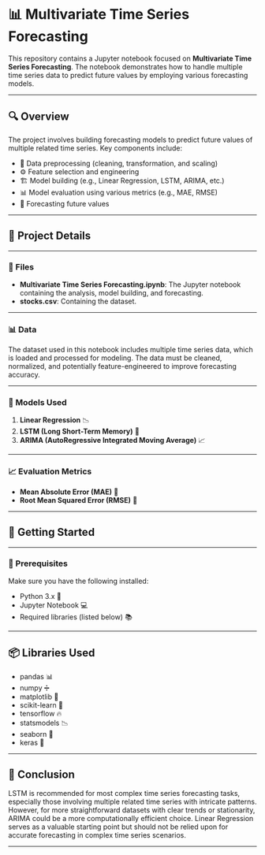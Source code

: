 # 📊 Multivariate Time Series Forecasting

This repository contains a Jupyter notebook focused on **Multivariate Time Series Forecasting**. The notebook demonstrates how to handle multiple time series data to predict future values by employing various forecasting models.

---

## 🔍 Overview

The project involves building forecasting models to predict future values of multiple related time series. Key components include:

- 🧹 Data preprocessing (cleaning, transformation, and scaling)
- ⚙️ Feature selection and engineering
- 🏗️ Model building (e.g., Linear Regression, LSTM, ARIMA, etc.)
- 📊 Model evaluation using various metrics (e.g., MAE, RMSE)
- 🔮 Forecasting future values

---

## 📁 Project Details

---

### 📑 Files

- **Multivariate Time Series Forecasting.ipynb**: The Jupyter notebook containing the analysis, model building, and forecasting.
- **stocks.csv**: Containing the dataset.

---

### 📊 Data

The dataset used in this notebook includes multiple time series data, which is loaded and processed for modeling. The data must be cleaned, normalized, and potentially feature-engineered to improve forecasting accuracy.

---

### 🤖 Models Used

1. **Linear Regression** 📉
2. **LSTM (Long Short-Term Memory)** 🧠
3. **ARIMA (AutoRegressive Integrated Moving Average)** 📈

---

### 📈 Evaluation Metrics

- **Mean Absolute Error (MAE)** 📏
- **Root Mean Squared Error (RMSE)** 📐

---

## 🚀 Getting Started

---

### 📜 Prerequisites

Make sure you have the following installed:

- Python 3.x 🐍
- Jupyter Notebook 💻
- Required libraries (listed below) 📚

---

## 📦 Libraries Used

- pandas 📊
- numpy ➗
- matplotlib 🎨
- scikit-learn 🧠
- tensorflow 🔥
- statsmodels 📉
- seaborn 🌊
- keras 🤖

---

## 🧠 Conclusion

LSTM is recommended for most complex time series forecasting tasks, especially those involving multiple related time series with intricate patterns. However, for more straightforward datasets with clear trends or stationarity, ARIMA could be a more computationally efficient choice. Linear Regression serves as a valuable starting point but should not be relied upon for accurate forecasting in complex time series scenarios.

---
